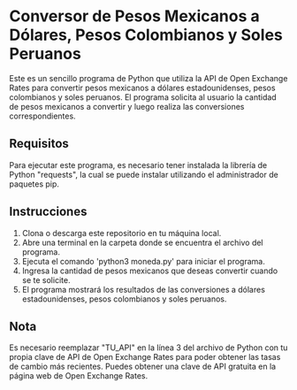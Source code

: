 # Conversor de Pesos Mexicanos a Dólares, Pesos Colombianos y Soles Peruanos
Este es un sencillo programa de Python que utiliza la API de Open Exchange Rates para convertir pesos mexicanos a dólares estadounidenses, pesos colombianos y soles peruanos. El programa solicita al usuario la cantidad de pesos mexicanos a convertir y luego realiza las conversiones correspondientes.

## Requisitos
Para ejecutar este programa, es necesario tener instalada la librería de Python "requests", la cual se puede instalar utilizando el administrador de paquetes pip.

## Instrucciones
1. Clona o descarga este repositorio en tu máquina local.
2. Abre una terminal en la carpeta donde se encuentra el archivo del programa.
3. Ejecuta el comando 'python3 moneda.py' para iniciar el programa.
4. Ingresa la cantidad de pesos mexicanos que deseas convertir cuando se te solicite.
5. El programa mostrará los resultados de las conversiones a dólares estadounidenses, pesos colombianos y soles peruanos.

## Nota
Es necesario reemplazar "TU_API" en la línea 3 del archivo de Python con tu propia clave de API de Open Exchange Rates para poder obtener las tasas de cambio más recientes. Puedes obtener una clave de API gratuita en la página web de Open Exchange Rates.
